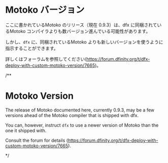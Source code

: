 # Motoko バージョン

ここに書かれているMotoko のリリース（現在 0.9.3）は、dfx に同梱されているMotoko コンパイラよりも数バージョン進んでいる可能性があります。

しかし、`dfx` に、同梱されているMotoko よりも新しいバージョンを使うように指示することができます。

詳しくはフォーラムを参照してください(https://forum.dfinity.org/t/dfx-deploy-with-custom-motoko-version/7665)。

/**
# Motoko Version

The release of Motoko documented here, currently 0.9.3, may be a few versions ahead of the Motoko compiler that is shipped with dfx.

You can, however, instruct `dfx` to use a newer version of Motoko than the one it shipped with.

Consult the forum for details (https://forum.dfinity.org/t/dfx-deploy-with-custom-motoko-version/7665).


*/